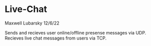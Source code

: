 # Live-Chat
Maxwell Lubarsky 12/6/22

Sends and recieves user online/offline presense messages via UDP. Recieves live chat messages from users via TCP.
